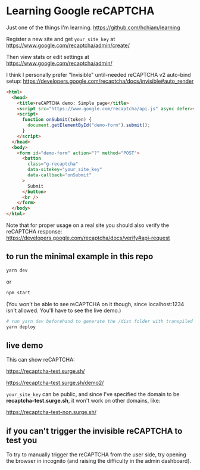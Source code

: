 # Learning Google reCAPTCHA

Just one of the things I'm learning. https://github.com/hchiam/learning

Register a new site and get `your_site_key` at https://www.google.com/recaptcha/admin/create/

Then view stats or edit settings at https://www.google.com/recaptcha/admin/

I think I personally prefer "Invisible" until-needed reCAPTCHA v2 auto-bind setup:
https://developers.google.com/recaptcha/docs/invisible#auto_render

```html
<html>
  <head>
    <title>reCAPTCHA demo: Simple page</title>
    <script src="https://www.google.com/recaptcha/api.js" async defer></script>
    <script>
      function onSubmit(token) {
        document.getElementById("demo-form").submit();
      }
    </script>
  </head>
  <body>
    <form id="demo-form" action="?" method="POST">
      <button
        class="g-recaptcha"
        data-sitekey="your_site_key"
        data-callback="onSubmit"
      >
        Submit
      </button>
      <br />
    </form>
  </body>
</html>
```

Note that for proper usage on a real site you should also verify the reCAPTCHA response: https://developers.google.com/recaptcha/docs/verify#api-request

## to run the minimal example in this repo

```sh
yarn dev
```

or

```sh
npm start
```

(You won't be able to see reCAPTCHA on it though, since localhost:1234 isn't allowed. You'll have to see the live demo.)

```sh
# run yarn dev beforehand to generate the /dist folder with transpiled paths, etc.
yarn deploy
```

## live demo

This can show reCAPTCHA:

https://recaptcha-test.surge.sh/

https://recaptcha-test.surge.sh/demo2/

`your_site_key` can be public, and since I've specified the domain to be **recaptcha-test.surge.sh**, it won't work on other domains, like:

https://recaptcha-test-non.surge.sh/

## if you can't trigger the invisible reCAPTCHA to test you

To try to manually trigger the reCAPTCHA from the user side, try opening the browser in incognito (and raising the difficulty in the admin dashboard).
